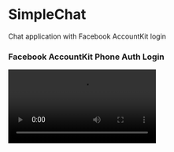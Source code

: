 # SimpleChat
Chat application with Facebook AccountKit login

### Facebook AccountKit Phone Auth Login

![Menu Views](https://media.giphy.com/media/eeUXL1obbVmt7XQYzx/source.mp4)
